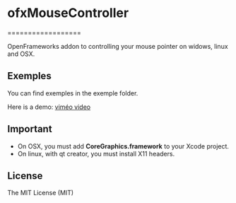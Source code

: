 # ofxMouseController
==================

OpenFrameworks addon to controlling your mouse pointer on widows, linux and OSX.

## Exemples
You can find exemples in the exemple folder.

Here is a demo:
[viméo video](http://vimeo.com/103851336)

## Important

* On OSX, you must add **CoreGraphics.framework** to your Xcode project.
* On linux, with qt creator, you must install X11 headers.

## License

The MIT License (MIT)